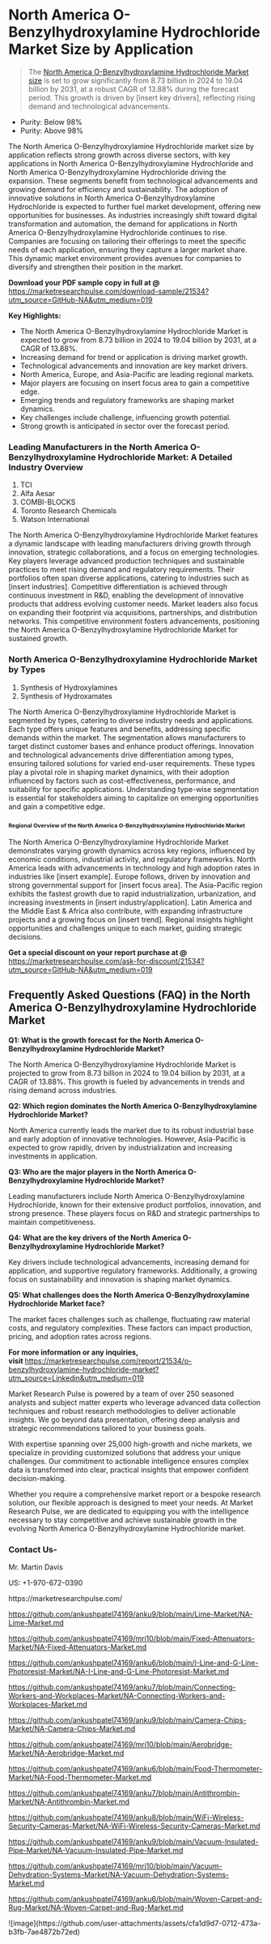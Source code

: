 <h1>North America O-Benzylhydroxylamine Hydrochloride Market&nbsp;Size by Application</h1><blockquote><p>The <a href="https://marketresearchpulse.com/download-sample/21534?utm_source=GitHub-NA&amp;utm_medium=019">North America O-Benzylhydroxylamine Hydrochloride Market size</a> is set to grow significantly from 8.73 billion in 2024 to 19.04 billion by 2031, at a robust CAGR of 13.88% during the forecast period. This growth is driven by [insert key drivers], reflecting rising demand and technological advancements.</p></blockquote><ul><li>Purity: Below 98%<li> Purity: Above 98%</li></ul><p>The North America O-Benzylhydroxylamine Hydrochloride market size by application reflects strong growth across diverse sectors, with key applications in North America O-Benzylhydroxylamine Hydrochloride and North America O-Benzylhydroxylamine Hydrochloride driving the expansion. These segments benefit from technological advancements and growing demand for efficiency and sustainability. The adoption of innovative solutions in North America O-Benzylhydroxylamine Hydrochloride is expected to further fuel market development, offering new opportunities for businesses. As industries increasingly shift toward digital transformation and automation, the demand for applications in North America O-Benzylhydroxylamine Hydrochloride continues to rise. Companies are focusing on tailoring their offerings to meet the specific needs of each application, ensuring they capture a larger market share. This dynamic market environment provides avenues for companies to diversify and strengthen their position in the market.</p><p><strong>Download your PDF sample copy in full at @ </strong><a href="https://marketresearchpulse.com/download-sample/21534?utm_source=GitHub-NA&amp;utm_medium=019">https://marketresearchpulse.com/download-sample/21534?utm_source=GitHub-NA&amp;utm_medium=019</a></p><p><strong>Key Highlights: </strong></p><ul><li>The North America O-Benzylhydroxylamine Hydrochloride Market is expected to grow from 8.73 billion in 2024 to 19.04 billion by 2031, at a CAGR of 13.88%.</li><li>Increasing demand for trend or application is driving market growth.</li><li>Technological advancements and innovation are key market drivers.</li><li>North America, Europe, and Asia-Pacific are leading regional markets.</li><li>Major players are focusing on insert focus area to gain a competitive edge.</li><li>Emerging trends and regulatory frameworks are shaping market dynamics.</li><li>Key challenges include challenge, influencing growth potential.</li><li>Strong growth is anticipated in sector over the forecast period.</li></ul><h3>Leading Manufacturers in the North America O-Benzylhydroxylamine Hydrochloride Market: A Detailed Industry Overview</h3><ol><li>TCI</li><li>Alfa Aesar</li><li>COMBI-BLOCKS</li><li>Toronto Research Chemicals</li><li>Watson International</li></ol><div class="flex max-w-full flex-col flex-grow"><div class="min-h-8 text-message flex w-full flex-col items-end gap-2 whitespace-normal break-words [.text-message+&amp;]:mt-5" dir="auto" data-message-author-role="assistant" data-message-id="fd8432e4-4910-450d-b182-61b7bfb0a01f" data-message-model-slug="gpt-4o"><div class="flex w-full flex-col gap-1 empty:hidden first:pt-[3px]"><div class="markdown prose w-full break-words dark:prose-invert light"><p>The North America O-Benzylhydroxylamine Hydrochloride Market features a dynamic landscape with leading manufacturers driving growth through innovation, strategic collaborations, and a focus on emerging technologies. Key players leverage advanced production techniques and sustainable practices to meet rising demand and regulatory requirements. Their portfolios often span diverse applications, catering to industries such as [insert industries]. Competitive differentiation is achieved through continuous investment in R&amp;D, enabling the development of innovative products that address evolving customer needs. Market leaders also focus on expanding their footprint via acquisitions, partnerships, and distribution networks. This competitive environment fosters advancements, positioning the North America O-Benzylhydroxylamine Hydrochloride Market for sustained growth.</p></div></div></div></div><h3>North America O-Benzylhydroxylamine Hydrochloride Market by Types</h3><ol><li>Synthesis of Hydroxylamines<li> Synthesis of Hydroxamates</li></ol><div class="flex max-w-full flex-col flex-grow"><div class="min-h-8 text-message flex w-full flex-col items-end gap-2 whitespace-normal break-words [.text-message+&amp;]:mt-5" dir="auto" data-message-author-role="assistant" data-message-id="084470be-0bb7-4664-bddf-5156b4f41249" data-message-model-slug="gpt-4o-mini"><div class="flex w-full flex-col gap-1 empty:hidden first:pt-[3px]"><div class="markdown prose w-full break-words dark:prose-invert light"><p>The North America O-Benzylhydroxylamine Hydrochloride Market is segmented by types, catering to diverse industry needs and applications. Each type offers unique features and benefits, addressing specific demands within the market. The segmentation allows manufacturers to target distinct customer bases and enhance product offerings. Innovation and technological advancements drive differentiation among types, ensuring tailored solutions for varied end-user requirements. These types play a pivotal role in shaping market dynamics, with their adoption influenced by factors such as cost-effectiveness, performance, and suitability for specific applications. Understanding type-wise segmentation is essential for stakeholders aiming to capitalize on emerging opportunities and gain a competitive edge.</p></div></div></div></div><h3><span style="font-size: 11px;">Regional Overview of the North America O-Benzylhydroxylamine Hydrochloride Market</span></h3><div class="flex max-w-full flex-col flex-grow"><div class="min-h-8 text-message flex w-full flex-col items-end gap-2 whitespace-normal break-words [.text-message+&amp;]:mt-5" dir="auto" data-message-author-role="assistant" data-message-id="e9038762-ce64-4e30-91c9-9bd413514231" data-message-model-slug="gpt-4o-mini"><div class="flex w-full flex-col gap-1 empty:hidden first:pt-[3px]"><div class="markdown prose w-full break-words dark:prose-invert light"><p>The North America O-Benzylhydroxylamine Hydrochloride Market demonstrates varying growth dynamics across key regions, influenced by economic conditions, industrial activity, and regulatory frameworks. North America leads with advancements in technology and high adoption rates in industries like [insert example]. Europe follows, driven by innovation and strong governmental support for [insert focus area]. The Asia-Pacific region exhibits the fastest growth due to rapid industrialization, urbanization, and increasing investments in [insert industry/application]. Latin America and the Middle East &amp; Africa also contribute, with expanding infrastructure projects and a growing focus on [insert trend]. Regional insights highlight opportunities and challenges unique to each market, guiding strategic decisions.</p></div></div></div></div><p><strong>Get a special discount on your report purchase at @ </strong><a href="https://marketresearchpulse.com/ask-for-discount/21534?utm_source=GitHub-NA&amp;utm_medium=019">https://marketresearchpulse.com/ask-for-discount/21534?utm_source=GitHub-NA&amp;utm_medium=019</a></p><h2>Frequently Asked Questions (FAQ) in the North America O-Benzylhydroxylamine Hydrochloride Market</h2><p><strong>Q1: What is the growth forecast for the North America O-Benzylhydroxylamine Hydrochloride Market?</strong></p><p>The North America O-Benzylhydroxylamine Hydrochloride Market is projected to grow from 8.73 billion in 2024 to 19.04 billion by 2031, at a CAGR of 13.88%. This growth is fueled by advancements in trends and rising demand across industries.</p><p><strong>Q2: Which region dominates the North America O-Benzylhydroxylamine Hydrochloride Market?</strong></p><p>North America currently leads the market due to its robust industrial base and early adoption of innovative technologies. However, Asia-Pacific is expected to grow rapidly, driven by industrialization and increasing investments in application.</p><p><strong>Q3: Who are the major players in the North America O-Benzylhydroxylamine Hydrochloride Market?</strong></p><p>Leading manufacturers include North America O-Benzylhydroxylamine Hydrochloride, known for their extensive product portfolios, innovation, and strong presence. These players focus on R&amp;D and strategic partnerships to maintain competitiveness.</p><p><strong>Q4: What are the key drivers of the North America O-Benzylhydroxylamine Hydrochloride Market?</strong></p><p>Key drivers include technological advancements, increasing demand for application, and supportive regulatory frameworks. Additionally, a growing focus on sustainability and innovation is shaping market dynamics.</p><p><strong>Q5: What challenges does the North America O-Benzylhydroxylamine Hydrochloride Market face?</strong></p><p>The market faces challenges such as challenge, fluctuating raw material costs, and regulatory complexities. These factors can impact production, pricing, and adoption rates across regions.</p><p><strong>For more information or any inquiries, visit&nbsp;</strong><a href="https://marketresearchpulse.com/report/21534/o-benzylhydroxylamine-hydrochloride-market?utm_source=Linkedin&utm_medium=019">https://marketresearchpulse.com/report/21534/o-benzylhydroxylamine-hydrochloride-market?utm_source=Linkedin&utm_medium=019</a></p><p>Market Research Pulse is powered by a team of over 250 seasoned analysts and subject matter experts who leverage advanced data collection techniques and robust research methodologies to deliver actionable insights. We go beyond data presentation, offering deep analysis and strategic recommendations tailored to your business goals.</p><p>With expertise spanning over 25,000 high-growth and niche markets, we specialize in providing customized solutions that address your unique challenges. Our commitment to actionable intelligence ensures complex data is transformed into clear, practical insights that empower confident decision-making.</p><p>Whether you require a comprehensive market report or a bespoke research solution, our flexible approach is designed to meet your needs. At Market Research Pulse, we are dedicated to equipping you with the intelligence necessary to stay competitive and achieve sustainable growth in the evolving North America O-Benzylhydroxylamine Hydrochloride market.</p><h3><strong>Contact Us-</strong></h3><p>Mr. Martin Davis</p><p>US: +1-970-672-0390</p><p>https://marketresearchpulse.com/</p><p><a href="https://github.com/ankushpatel74169/anku9/blob/main/Lime-Market/NA-Lime-Market.md">https://github.com/ankushpatel74169/anku9/blob/main/Lime-Market/NA-Lime-Market.md</a></p><p><a href="https://github.com/ankushpatel74169/mri10/blob/main/Fixed-Attenuators-Market/NA-Fixed-Attenuators-Market.md">https://github.com/ankushpatel74169/mri10/blob/main/Fixed-Attenuators-Market/NA-Fixed-Attenuators-Market.md</a></p><p><a href="https://github.com/ankushpatel74169/anku6/blob/main/I-Line-and-G-Line-Photoresist-Market/NA-I-Line-and-G-Line-Photoresist-Market.md">https://github.com/ankushpatel74169/anku6/blob/main/I-Line-and-G-Line-Photoresist-Market/NA-I-Line-and-G-Line-Photoresist-Market.md</a></p><p><a href="https://github.com/ankushpatel74169/anku7/blob/main/Connecting-Workers-and-Workplaces-Market/NA-Connecting-Workers-and-Workplaces-Market.md">https://github.com/ankushpatel74169/anku7/blob/main/Connecting-Workers-and-Workplaces-Market/NA-Connecting-Workers-and-Workplaces-Market.md</a></p><p><a href="https://github.com/ankushpatel74169/anku9/blob/main/Camera-Chips-Market/NA-Camera-Chips-Market.md">https://github.com/ankushpatel74169/anku9/blob/main/Camera-Chips-Market/NA-Camera-Chips-Market.md</a></p><p><a href="https://github.com/ankushpatel74169/mri10/blob/main/Aerobridge-Market/NA-Aerobridge-Market.md">https://github.com/ankushpatel74169/mri10/blob/main/Aerobridge-Market/NA-Aerobridge-Market.md</a></p><p><a href="https://github.com/ankushpatel74169/anku6/blob/main/Food-Thermometer-Market/NA-Food-Thermometer-Market.md">https://github.com/ankushpatel74169/anku6/blob/main/Food-Thermometer-Market/NA-Food-Thermometer-Market.md</a></p><p><a href="https://github.com/ankushpatel74169/anku7/blob/main/Antithrombin-Market/NA-Antithrombin-Market.md">https://github.com/ankushpatel74169/anku7/blob/main/Antithrombin-Market/NA-Antithrombin-Market.md</a></p><p><a href="https://github.com/ankushpatel74169/anku8/blob/main/WiFi-Wireless-Security-Cameras-Market/NA-WiFi-Wireless-Security-Cameras-Market.md">https://github.com/ankushpatel74169/anku8/blob/main/WiFi-Wireless-Security-Cameras-Market/NA-WiFi-Wireless-Security-Cameras-Market.md</a></p><p><a href="https://github.com/ankushpatel74169/anku9/blob/main/Vacuum-Insulated-Pipe-Market/NA-Vacuum-Insulated-Pipe-Market.md">https://github.com/ankushpatel74169/anku9/blob/main/Vacuum-Insulated-Pipe-Market/NA-Vacuum-Insulated-Pipe-Market.md</a></p><p><a href="https://github.com/ankushpatel74169/mri10/blob/main/Vacuum-Dehydration-Systems-Market/NA-Vacuum-Dehydration-Systems-Market.md">https://github.com/ankushpatel74169/mri10/blob/main/Vacuum-Dehydration-Systems-Market/NA-Vacuum-Dehydration-Systems-Market.md</a></p><p><a href="https://github.com/ankushpatel74169/anku6/blob/main/Woven-Carpet-and-Rug-Market/NA-Woven-Carpet-and-Rug-Market.md">https://github.com/ankushpatel74169/anku6/blob/main/Woven-Carpet-and-Rug-Market/NA-Woven-Carpet-and-Rug-Market.md</a></p>
![image](https://github.com/user-attachments/assets/cfa1d9d7-0712-473a-b3fb-7ae4872b72ed)
